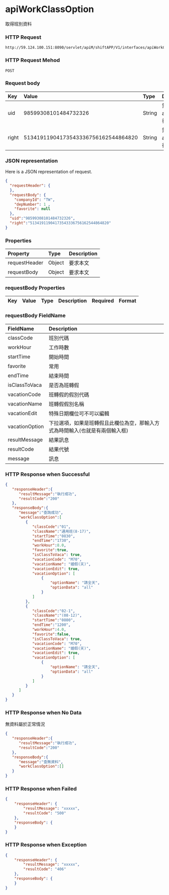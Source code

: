 # apiWorkClassOption
取得班別資料

### HTTP Request
```
http://59.124.100.151:8090/servlet/apiM/shiftAPP/V1/interfaces/apiWorkClassOption
```

### HTTP Request Mehod
```
POST
```

### Request body
| Key | Value | Type | Description |
|:----------|:-------------|:-----|:------------|
| uid | 98599308101484732326 | String | 需透過apiLogin取得
| right | 51341911904173543336756162544864820 | String | 需透過apiLogin取得 |

### JSON representation
Here is a JSON representation of request.
```json
{
  "requestHeader": {
  },
  "requestBody": {
    "companyId": "TW",
    "depNumber": 1 ,
    "favorite": null
  },
  "uid":"98599308101484732326",
  "right":"51341911904173543336756162544864820"
}
```

### Properties
| Property | Type | Description |
|:---------|:-----|:------------|
| requestHeader | Object | 要求本文 |
| requestBody | Object | 要求本文 |

### requestBody Properties
| Key | Value | Type | Description | Required | Format |
|:----------|:-------------|:-----|:------------|:------------|:------------|

### requestBody FieldName
| FieldName | Description |
|:----------|:-------------|
| classCode | 班別代碼 |
| workHour | 工作時數 |
| startTime | 開始時間 |
| favorite | 常用 |
| endTime | 結束時間 |
| isClassToVaca | 是否為班轉假 |
| vacationCode | 班轉假的假別代碼 |
| vacationName | 班轉假假別名稱 |
| vacationEdit | 特殊日期欄位可不可以編輯 |
| vacationOption | 下拉選項，如果是班轉假且此欄位為空，那輸入方式為時間輸入(也就是有兩個輸入框) |
| resultMessage | 結果訊息 |
| resultCode | 結果代號 |
| message | 訊息 |


### HTTP Response when Successful
```json
{
   "responseHeader":{
      "resultMessage":"執行成功",
      "resultCode":"200"
   },
   "responseBody":{
      "message":"查詢成功",
      "workClassOption":[
         {
            "classCode":"01",
            "className":"通用班(8-17)",
            "startTime":"0830",
            "endTime":"1730",
            "workHour":8.0,
            "favorite":true,
            "isClassToVaca": true, 
            "vacationCode": "M70",
            "vacationName": "婚假(天)",
            "vacationEdit": true,
            "vacationOption": [
                {
                    "optionName": "請全天",
                    "optionData": "all"
                }
            ]
         },
         {
            "classCode":"02-1",
            "className":"(08-12)",
            "startTime":"0800",
            "endTime":"1200",
            "workHour":4.0,
            "favorite":false,
            "isClassToVaca": true, 
            "vacationCode": "M70",
            "vacationName": "婚假(天)",
            "vacationEdit": true,
            "vacationOption": [
                {
                    "optionName": "請全天",
                    "optionData": "all"
                }
            ]
         }
      ]
   }
}
```

### HTTP Response when No Data
無資料屬於正常情況
```json
{
   "responseHeader":{
      "resultMessage":"執行成功",
      "resultCode":"200"
   },
   "responseBody":{
      "message":"查無資料",
      "workClassOption":[]
   }
}
```

### HTTP Response when Failed
```json
{
    "responseHeader": {
        "resultMessage": "xxxxx",
        "resultCode": "500"
    },
    "responseBody": {
    }
}
```

### HTTP Response when Exception
```json
{
    "responseHeader": {
        "resultMessage": "xxxxx",
        "resultCode": "406"
    },
    "responseBody": {
    }
}
```
